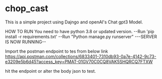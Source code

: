 # chop_cast

This is a simple project using Dajngo and openAI's Chat gpt3 Model.

HOW TO RUN
You need to have python 3.8 or updated version.
--Run 'pip install -r requirements.txt'
--Run "Python manage.py runserver"
---SERVER IS NOW RUNNING--

Import the postman endpoint to tes from below link
https://api.postman.com/collections/6833401-7310db93-0a7e-4142-9c73-e3209e5b6d45?access_key=PMAT-01GV70C0CQ8VAK5SHQRCQ7FTXW

hit the endpoint or alter the body json to test.
